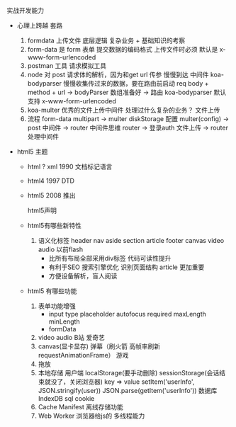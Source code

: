 实战开发能力
- 心理上跨越
    套路
    1. formdata  上传文件
        底层逻辑  复杂业务 + 基础知识的考察
    2. form-data 是 form 表单 提交数据的编码格式 上传文件时必须
        默认是 x-www-form-urlencoded
    3. postman 工具 请求模拟工具
    4. node 对 post 请求体的解析，因为和get url 传参
        慢慢到达 中间件 koa-bodyparser
        慢慢收集传过来的数据，要在路由前启动
        req body + method + url -> bodyParser 数组准备好 -> 路由
        koa-bodyparser 默认支持 x-www-form-urlencoded
    5. koa-multer 优秀的文件上传中间件
        处理过什么复杂的业务？ 文件上传
    6. 流程
        form-data  multipart -> multer diskStorage 配置 multer(config) -> post 中间件 -> router
        中间件思维  router -> 登录auth 文件上传 -> router 处理中间件

- html5 主题
    - html ? xml 1990 文档标记语言
    - html4 1997 
        DTD
    - html5 2008 推出
        <!DOCTYPE html> html5声明
    - html5有哪些新特性
        1. 语义化标签
            header nav aside section article footer canvas video audio 以前flash
            - 比所有布局全部采用div标签  代码可读性提升
            - 有利于SEO 搜索引擎优化 识别页面结构 article 更加重要
            - 方便设备解析，盲人阅读 

    - html5 有哪些功能
        1. 表单功能增强
            - input type  placeholder  autofocus  required  maxLength  minLength
            - formData
        2. video audio  B站 爱奇艺
        3. canvas(显卡显存) 弹幕（刷火箭 高帧率刷新 requestAnimationFrame） 游戏
        4. 拖放 
        5. 本地存储 用户端 localStorage(要手动删除) sessionStorage(会话结束就没了，关闭浏览器)
            key => value  setItem('userInfo', JSON.stringify(user))  JSON.parse(getItem('userInfo'))
            数据库 IndexDB sql
            cookie 
        6. Cache Manifest 离线存储功能
        7. Web Worker  浏览器给js的 多线程能力